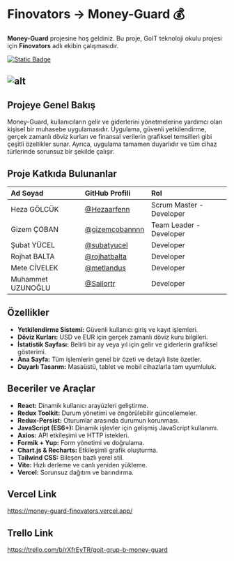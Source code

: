 # Finovators -> Money-Guard 💰

**Money-Guard** projesine hoş geldiniz. Bu proje, GoIT teknoloji okulu projesi için **Finovators** adlı ekibin çalışmasıdır.

[![Static Badge](https://img.shields.io/badge/visit-Money%20Guard-%23623f8b?style=for-the-badge)](https://money-guard-finovators.vercel.app/)

## ![alt](./src/assets/img/screen_mg.png "dashboard-page-screen")

## Projeye Genel Bakış

Money-Guard, kullanıcıların gelir ve giderlerini yönetmelerine yardımcı olan kişisel bir muhasebe uygulamasıdır. Uygulama, güvenli yetkilendirme, gerçek zamanlı döviz kurları ve finansal verilerin grafiksel temsilleri gibi çeşitli özellikler sunar. Ayrıca, uygulama tamamen duyarlıdır ve tüm cihaz türlerinde sorunsuz bir şekilde çalışır.

## Proje Katkıda Bulunanlar

| Ad Soyad           | GitHub Profili                                     | Rol                       |
|:-------------------|:---------------------------------------------------|:--------------------------|
| Heza GÖLCÜK        | [@Hezaarfenn](https://github.com/Hezaarfenn)       | Scrum Master - Developer  |
| Gizem ÇOBAN        | [@gizemcobannnn](https://github.com/gizemcobannnn) | Team Leader - Developer   |
| Şubat YÜCEL        | [@subatyucel](https://github.com/subatyucel)       | Developer                 |
| Rojhat BALTA       | [@rojhatbalta](https://github.com/rojhatbalta)     | Developer                 |
| Mete CİVELEK       | [@metlandus](https://github.com/metlandus)         | Developer                 |
| Muhammet UZUNOĞLU  | [@Sailortr](https://github.com/Sailortr)           | Developer                 |


## Özellikler

- **Yetkilendirme Sistemi:** Güvenli kullanıcı giriş ve kayıt işlemleri.
- **Döviz Kurları:** USD ve EUR için gerçek zamanlı döviz kuru bilgileri.
- **İstatistik Sayfası:** Belirli bir ay veya yıl için gelir ve giderlerin grafiksel gösterimi.
- **Ana Sayfa:** Tüm işlemlerin genel bir özeti ve detaylı liste özetler.
- **Duyarlı Tasarım:** Masaüstü, tablet ve mobil cihazlarla tam uyumluluk.

## Beceriler ve Araçlar

- **React:** Dinamik kullanıcı arayüzleri geliştirme.
- **Redux Toolkit:** Durum yönetimi ve öngörülebilir güncellemeler.
- **Redux-Persist:** Oturumlar arasında durumun korunması.
- **JavaScript (ES6+):** Dinamik işlevler için gelişmiş JavaScript kullanımı.
- **Axios:** API etkileşimi ve HTTP istekleri.
- **Formik + Yup:** Form yönetimi ve doğrulama.
- **Chart.js & Recharts:** Etkileşimli grafik oluşturma.
- **Tailwind CSS:** Bileşen bazlı yerel stil.
- **Vite:** Hızlı derleme ve canlı yeniden yükleme.
- **Vercel:** Sorunsuz dağıtım ve barındırma.

## Vercel Link

https://money-guard-finovators.vercel.app/

## Trello Link

https://trello.com/b/rXfrEyTR/goit-grup-b-money-guard
